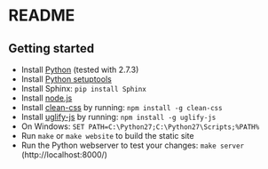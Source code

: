 README
======

Getting started
---------------

* Install [Python](http://www.python.org/) (tested with 2.7.3)
* Install [Python setuptools](http://pypi.python.org/pypi/setuptools#files)
* Install Sphinx: `pip install Sphinx`
* Install [node.js](http://nodejs.org/download/)
* Install [clean-css](https://github.com/GoalSmashers/clean-css) by running: `npm install -g clean-css`
* Install [uglify-js](https://github.com/mishoo/UglifyJS) by running: `npm install -g uglify-js`
* On Windows: `SET PATH=C:\Python27;C:\Python27\Scripts;%PATH%`
* Run `make` or `make website` to build the static site
* Run the Python webserver to test your changes: `make server`
  (http://localhost:8000/)
